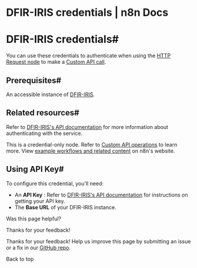 # DFIR-IRIS credentials | n8n Docs

[ ](https://github.com/n8n-io/n8n-docs/edit/main/docs/integrations/builtin/credentials/dfiriris.md "Edit this page")

# DFIR-IRIS credentials#

You can use these credentials to authenticate when using the [HTTP Request node](../../core-nodes/n8n-nodes-base.httprequest/) to make a [Custom API call](../../../custom-operations/).

## Prerequisites#

An accessible instance of [DFIR-IRIS](https://docs.dfir-iris.org/latest/getting_started/).

## Related resources#

Refer to [DFIR-IRIS's API documentation](https://docs.dfir-iris.org/operations/api/) for more information about authenticating with the service.

This is a credential-only node. Refer to [Custom API operations](../../../custom-operations/) to learn more. View [example workflows and related content](https://n8n.io/integrations/dfir-iris/) on n8n's website.

## Using API Key#

To configure this credential, you'll need:

  * An **API Key** : Refer to [DFIR-IRIS's API documentation](https://docs.dfir-iris.org/operations/api/) for instructions on getting your API key.
  * The **Base URL** of your DFIR-IRIS instance.

Was this page helpful? 

Thanks for your feedback! 

Thanks for your feedback! Help us improve this page by submitting an issue or a fix in our [GitHub repo](https://github.com/n8n-io/n8n-docs). 

Back to top